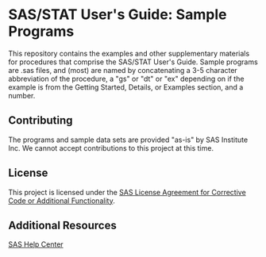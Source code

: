# SAS/STAT User's Guide: Sample Programs

This repository contains the examples and other supplementary materials for procedures that comprise the SAS/STAT User's Guide.  Sample programs are .sas files, and (most) are named by concatenating a 3-5 character abbreviation of the procedure, a "gs" or "dt" or "ex" depending on if the example is from the Getting Started, Details, or Examples section, and a number.

## Contributing

The programs and sample data sets are provided "as-is" by SAS Institute Inc. We cannot accept contributions to this project at this time.

## License

This project is licensed under the [SAS License Agreement for Corrective Code or Additional Functionality](LICENSE).

## Additional Resources

<a href="https://go.documentation.sas.com"> SAS Help Center </a>
